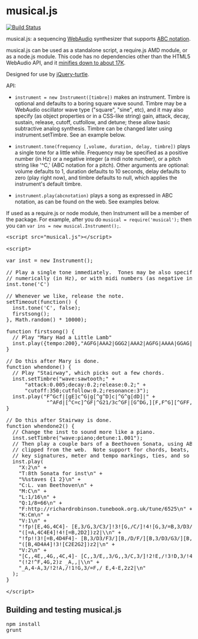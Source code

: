 musical.js
==========

[![Build Status](https://travis-ci.org/PencilCode/musical.js.png?branch=master)](https://travis-ci.org/PencilCode/musical.js)

musical.js: a sequencing
[WebAudio](https://dvcs.w3.org/hg/audio/raw-file/tip/webaudio/specification.html)
synthesizer that supports
[ABC notation](http://abcnotation.com/).

musical.js can be used as a standalone script, a require.js AMD module, or
as a node.js module.  This code has no dependencies other than the HTML5
WebAudio API, and it
[minifies down to about 17K](https://raw.githubusercontent.com/PencilCode/musical.js/master/musical.min.js).

Designed for use by
[jQuery-turtle](https://github.com/PencilCode/jquery-turtle).

API:

* `instrument = new Instrument([timbre])` makes an instrument. Timbre
  is optional and defaults to a boring square wave sound.  Timbre
  may be a WebAudio oscillator wave type ("square", "sine", etc),
  and it may also specify (as object properties or in a CSS-like
  string) gain, attack, decay, sustain, release, cutoff, cutfollow,
  and detune; these allow basic subtractive analog synthesis.
  Timbre can be changed later using instrument.setTimbre.  See an
  example below.

* `instrument.tone(frequency [,volume, duration, delay, timbre])`
  plays a single tone for a little while.  Frequency may be specified
  as a positive number (in Hz) or a negative integer (a midi note
  number), or a pitch string like '^C,' (ABC notation for a pitch).
  Other arguments are optional: volume defaults to 1, duration
  defaults to 10 seconds, delay defaults to zero (play right now),
  and timbre defaults to null, which applies the instrument's default
  timbre.

* `instrument.play(abcnotation)` plays a song as expressed in ABC
  notation, as can be found on the web.  See examples below.

If used as a require.js or node module, then Instrument will be
a member of the package.  For example, after you do
`musical = require('musical');` then you can
`var ins = new musical.Instrument();`.

<pre>
&lt;script src="musical.js"&gt;&lt;/script&gt;

&lt;script&gt;

var inst = new Instrument();

// Play a single tone immediately.  Tones may be also specified
// numerically (in Hz), or with midi numbers (as negative integers).
inst.tone('C')

// Whenever we like, release the note.
setTimeout(function() {
  inst.tone('C', false);
  firstsong();
}, Math.random() * 10000);

function firstsong() {
  // Play "Mary Had a Little Lamb"
  inst.play({tempo:200},"AGFG|AAA2|GGG2|AAA2|AGFG|AAAA|GGAG|F4|z4", whendone)
}

// Do this after Mary is done.
function whendone() {
  // Play "Stairway", which picks out a few chords.
  inst.setTimbre("wave:sawtooth;" +
      "attack:0.005;decay:0.2;release:0.2;" +
      "cutoff:350;cutfollow:0.2;resonance:3");
  inst.play("F^Gcf|[gE]c^G|g[^g^D]c|^G^g[dD]|" +
             "^AFd|[^C=c]^GF|^G21/3c^GF|[G^DG,][F,F^G][^GFF,]2z4", whendone2);
}

// Do this after Stairway is done.
function whendone2() {
  // Change the inst to sound more like a piano.
  inst.setTimbre("wave:piano;detune:1.001");
  // Then play a couple bars of a Beethoven Sonata, using ABC notation
  // clipped from the web.  Note support for chords, beats, accidentals,
  // key signatures, meter and tempo markings, ties, and so on.
  inst.play(
    "X:2\n" +
    "T:8th Sonata for inst\n" +
    "%%staves {1 2}\n" +
    "C:L. van Beethoven\n" +
    "M:C\n" +
    "L:1/16\n" +
    "Q:1/8=66\n" +
    "F:http://richardrobinson.tunebook.org.uk/tune/6525\n" +
    "K:Cm\n" +
    "V:1\n" +
    "!fp![E,4G,4C4]- [E,3/G,3/C3/]!3![G,/C/]!4![G,3/=B,3/D3/]!5![G,/C/E/] " +
    "([=A,4C4E4]!4![=B,2D2])z2|\\n" +
    "!fp!!3![=B,4D4F4]- [B,3/D3/F3/][B,/D/F/][B,3/D3/G3/][B,/D/A/] " +
    "([B,4D4A4]!3![C2E2G2])z2|\n" +
    "V:2\n" +
    "[C,,4E,,4G,,4C,4]- [C,,3/E,,3/G,,3/C,3/]!2!E,/!3!D,3/!4!C,/ " +
    "(!2!^F,4G,2)z _A,,|\\n" +
    "_A,4-A,3/!2!A,/!1!G,3/=F,/ E,4-E,2z2|\n"
  );
}

&lt;/script&gt;
</pre>


Building and testing musical.js
-------------------------------

<pre>
npm install
grunt
</pre>
